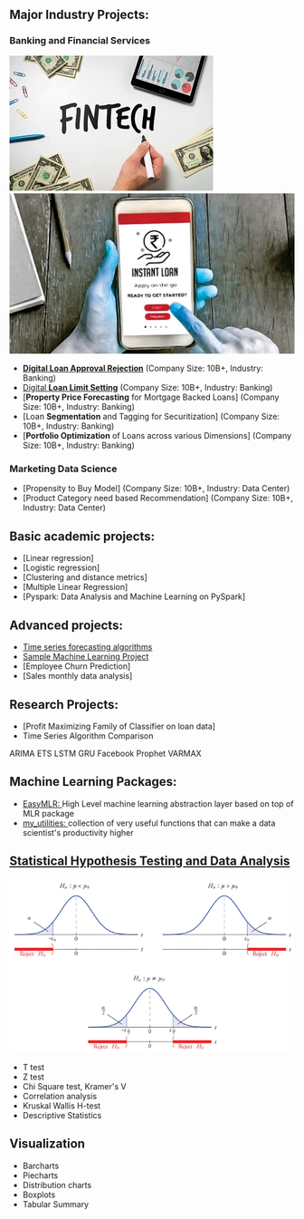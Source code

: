 ## Major Industry Projects:
### Banking and Financial Services
![](https://github.com/urmanml/Portfolio/blob/portfolio_images/fintech_small.jpg)
![](https://github.com/urmanml/Portfolio/blob/portfolio_images/instant%20loan_small.jpg)

- [**Digital Loan Approval Rejection**](https://www.maybank2u.com.my/maybank2u/malaysia/en/business/financing/working_capital/business/sme_clean_loan_financing.page)
(Company Size: 10B+, Industry: Banking)
- [Digital **Loan Limit Setting**](https://www.maybank2u.com.my/maybank2u/malaysia/en/business/financing/working_capital/business/sme_clean_loan_financing.page)
(Company Size: 10B+, Industry: Banking)
- [**Property Price Forecasting** for Mortgage Backed Loans]
(Company Size: 10B+, Industry: Banking)
- [Loan **Segmentation** and Tagging for Securitization]
(Company Size: 10B+, Industry: Banking)
- [**Portfolio Optimization** of Loans across various Dimensions]
(Company Size: 10B+, Industry: Banking)

### Marketing Data Science 
- [Propensity to Buy Model]  (Company Size: 10B+, Industry: Data Center)
- [Product Category need based Recommendation] (Company Size: 10B+, Industry: Data Center)


## Basic academic projects:
- [Linear regression]
- [Logistic regression]
- [Clustering and distance metrics]
- [Multiple Linear Regression]
- [Pyspark: Data Analysis and Machine Learning on PySpark]

## Advanced projects:
- [Time series forecasting algorithms](https://github.com/urmanml/Samples/tree/time-series)
- [Sample Machine Learning Project](https://github.com/urmanml/Samples/tree/classification-project)
- [Employee Churn Prediction]
- [Sales monthly data analysis]

## Research Projects:
- [Profit Maximizing Family of Classifier on loan data]
- Time Series Algorithm Comparison

ARIMA
ETS
LSTM
GRU
Facebook Prophet
VARMAX


## Machine Learning Packages:
- [EasyMLR: ](https://github.com/urmanml/easyMLR)
High Level machine learning abstraction layer based on top of MLR package
- [my_utilities: ](https://github.com/urmanml/codebase/tree/master/my_utilities)
collection of very useful functions that can make a data scientist's productivity higher

## [Statistical Hypothesis Testing and Data Analysis](https://github.com/urmanml/codebase/blob/master/my_utilities/my_statistical_tests.py)
![](https://github.com/urmanml/Portfolio/blob/portfolio_images/hypothesis%20testing_small.png)
- T test
- Z test
- Chi Square test, Kramer's V
- Correlation analysis
- Kruskal Wallis H-test
- Descriptive Statistics

## Visualization 
- Barcharts
- Piecharts
- Distribution charts
- Boxplots
- Tabular Summary

